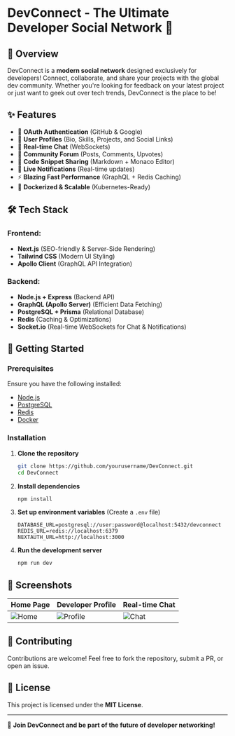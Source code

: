 # DevConnect - The Ultimate Developer Social Network 🚀

## 📌 Overview

DevConnect is a **modern social network** designed exclusively for developers! Connect, collaborate, and share your projects with the global dev community. Whether you're looking for feedback on your latest project or just want to geek out over tech trends, DevConnect is the place to be!  

## ✨ Features

- 🔐 **OAuth Authentication** (GitHub & Google)
- 👤 **User Profiles** (Bio, Skills, Projects, and Social Links)
- 💬 **Real-time Chat** (WebSockets)
- 📝 **Community Forum** (Posts, Comments, Upvotes)
- 🎨 **Code Snippet Sharing** (Markdown + Monaco Editor)
- 🔔 **Live Notifications** (Real-time updates)
- ⚡ **Blazing Fast Performance** (GraphQL + Redis Caching)
- 🚀 **Dockerized & Scalable** (Kubernetes-Ready)

## 🛠 Tech Stack

### Frontend:

- **Next.js** (SEO-friendly & Server-Side Rendering)
- **Tailwind CSS** (Modern UI Styling)
- **Apollo Client** (GraphQL API Integration)

### Backend:

- **Node.js + Express** (Backend API)
- **GraphQL (Apollo Server)** (Efficient Data Fetching)
- **PostgreSQL + Prisma** (Relational Database)
- **Redis** (Caching & Optimizations)
- **Socket.io** (Real-time WebSockets for Chat & Notifications)

## 🚀 Getting Started

### Prerequisites

Ensure you have the following installed:

- [Node.js](https://nodejs.org/)
- [PostgreSQL](https://www.postgresql.org/)
- [Redis](https://redis.io/)
- [Docker](https://www.docker.com/)

### Installation

1. **Clone the repository**

   ```sh
   git clone https://github.com/yourusername/DevConnect.git
   cd DevConnect
   ```

2. **Install dependencies**

   ```sh
   npm install
   ```

3. **Set up environment variables** (Create a `.env` file)

   ```env
   DATABASE_URL=postgresql://user:password@localhost:5432/devconnect
   REDIS_URL=redis://localhost:6379
   NEXTAUTH_URL=http://localhost:3000
   ```

4. **Run the development server**

   ```sh
   npm run dev
   ```

## 📸 Screenshots

| Home Page | Developer Profile | Real-time Chat |
|-----------|------------------|--------------|
| ![Home](screenshots/home.png) | ![Profile](screenshots/profile.png) | ![Chat](screenshots/chat.png) |

## 🤝 Contributing

Contributions are welcome! Feel free to fork the repository, submit a PR, or open an issue.

## 📜 License

This project is licensed under the **MIT License**.

---
🚀 **Join DevConnect and be part of the future of developer networking!**
